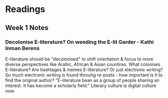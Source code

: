 # Readings

## Week 1 Notes

### Decolonise E-literature? On weeding the E-lit Garder - Kathi Inman Berens

E-literature should be "decolonised" to shift orientation & focus to more diverse perspectives like Arabic, African & Asian countires.
What colonises E-literature?
Are hashtages & memes E-literature? Or just electronic writing?
So much electronic writing is found throuhg re-posts - how important is it to find the original author?
"E-literature bean as a group of people sharing an interest. It has become a scholarly field." 
Literary culture is digital culture now.
